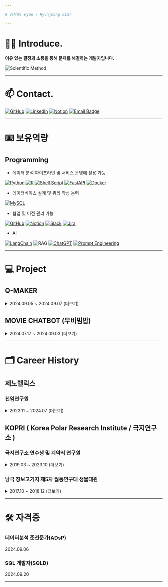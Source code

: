 ```yaml
---

# 김현중( Ryan / Hyunjoong kim)

---
```

# 👨‍💻 Introduce.

**이유 있는 결정과 소통을 통해 문제를 해결하는 개발자입니다.** 

![Scientific Method](https://img.shields.io/badge/I%20%E2%9D%A4%EF%B8%8F%20the%20Scientific%20Method-2D9BF0?style=for-the-badge)

---

# 📫 Contact.

[<img alt="GitHub" src ="https://img.shields.io/badge/GitHub-181717.svg?&style=for-the-badge&logo=GitHub&logoColor=white"/>](https://github.com/KHyunJoong?tab=overview&from=2024-09-01&to=2024-09-30)
[<img alt="LinkedIn" src="https://img.shields.io/badge/LinkedIn-0A66C2?style=for-the-badge&logo=LinkedIn&logoColor=white"/>](https://www.linkedin.com/in/hyunjoongkim-polarbear0x4c9)
[<img alt="Notion" src="https://img.shields.io/badge/Notion-000000?style=for-the-badge&logo=Notion&logoColor=white"/>](https://available-caper-9d7.notion.site/) 
[<img src="https://img.shields.io/badge/Email-Contact%20Me-green?style=flat-square&logo=gmail&logoColor=white" alt="Email Badge">](mailto:polarbear0x4c9@gmail.com)

---
# ⌨️ 보유역량

## Programming
- 데이터 분석 파이프라인 및 서비스 운영에 활용 가능

[<img alt="Python" src="https://img.shields.io/badge/Python-3776AB?style=for-the-badge&logo=Python&logoColor=white"/>](https://www.python.org/) 
[<img alt="R" src="https://img.shields.io/badge/R-276DC3?style=for-the-badge&logo=R&logoColor=white"/>](https://www.r-project.org/) 
[<img alt="Shell Script" src="https://img.shields.io/badge/Shell_Script-4EAA25?style=for-the-badge&logo=GNU-Bash&logoColor=white"/>](https://www.gnu.org/software/bash/) 
[<img alt="FastAPI" src="https://img.shields.io/badge/FastAPI-009688?style=for-the-badge&logo=FastAPI&logoColor=white"/>](https://fastapi.tiangolo.com/) 
[<img alt="Docker" src="https://img.shields.io/badge/Docker-2496ED?style=for-the-badge&logo=Docker&logoColor=white"/>](https://www.docker.com/) 

- 데이터베이스 설계 및 쿼리 작성 능력 

[<img alt="MySQL" src="https://img.shields.io/badge/MySQL-4479A1?style=for-the-badge&logo=MySQL&logoColor=white"/>](https://www.mysql.com/) 

- 협업 및 버전 관리 가능

[<img alt="GitHub" src="https://img.shields.io/badge/GitHub-181717?style=for-the-badge&logo=GitHub&logoColor=white"/>](https://github.com/) 
[<img alt="Notion" src="https://img.shields.io/badge/Notion-000000?style=for-the-badge&logo=Notion&logoColor=white"/>](https://www.notion.so/) 
[<img alt="Slack" src="https://img.shields.io/badge/Slack-4A154B?style=for-the-badge&logo=Slack&logoColor=white"/>](https://slack.com/) 
[<img alt="Jira" src="https://img.shields.io/badge/Jira-0052CC?style=for-the-badge&logo=Jira&logoColor=white"/>](https://www.atlassian.com/software/jira)

- AI

[<img alt="LangChain" src="https://img.shields.io/badge/LangChain-0B0B45?style=for-the-badge&logo=LangChain&logoColor=white"/>](https://www.langchain.com/)
![RAG](https://img.shields.io/badge/RAG-4A90E2?style=for-the-badge&logo=Read-The-Docs&logoColor=white)
[<img alt="ChatGPT" src="https://img.shields.io/badge/ChatGPT-00A67E?style=for-the-badge&logo=OpenAI&logoColor=white"/>](https://openai.com/chatgpt)
[<img alt="Prompt Engineering" src="https://img.shields.io/badge/Prompt%20Engineering-412991?style=for-the-badge&logo=OpenAI&logoColor=white"/>](https://openai.com/)



---
# 💻 Project

## Q-MAKER
<details>
<summary> 2024.09.05 ~ 2024.09.07 (더보기)</summary>

**KakaoTechBootcamp Hackathon 프로젝트**
- 팀 구성: 6명 (풀스택 2명, 클라우드 2명, AI 2명)
- GitHub 링크: [KTB-19/Q-Maker](https://github.com/KTB-19/qmaker)
- 프로젝트 소개: 맞춤형 문제 생성
  - 문장을 기반으로 단원 분리, 문제 생성 및 원문 해설 제공
- 주요 업무: AI서버 설계, 자연어 처리(NLP), 문제 생성
    - 사용자에게 문제를 제시하고 약점을 분석하여 보완
    - 사용자에게 원문 해설을 제공하여 hallucination 검토
- 주요 기술 스택:  Python, ChatGPT API , Fast API , LangChain

</details>


## MOVIE CHATBOT (무비빔밥)
<details>
<summary> 2024.07.17 ~ 2024.09.03 (더보기) </summary>

**KakaoTechBootcamp 프로젝트**
- 팀 구성: 6명 (풀스택 2명, 클라우드 2명, AI 2명)
- GitHub 링크: [KTB-19/Movie_Chatbot](https://github.com/KTB-19/movie_chatbot)
- 프로젝트 소개: 영화관 추천 챗봇 서비스 
  - 사용자의 입력을 기반으로 영화 상영 정보를 제공
- 주요 업무: Entity 추출, RAG구축, LLM 응답 정형화
  - Semantic Search 및 Levenshtein distance 기반 RAG 구축
- 주요 기술 스택: Python, RAG, ChatGPT API, LangChain, FAISS, KoBERT

</details>

---
# 🗂️ Career History


## 제노헬릭스

### 전임연구원

<details>
<summary> 2023.11 ~ 2024.07 (더보기) </summary>

- sRNA-seq 분석을 위한 파이프라인 구축 및 유지 보수
- Viridiplantae Genome 기반 머신러닝 모델을 활용하여 Genome 없는 생물의 miRNA profiling
- DTC 분석 및 30건 이상의 샘플 분석 수행
</details>

## KOPRI \( Korea Polar Research Institute / 극지연구소 )

### 극지연구소 연수생 및 계약직 연구원


<details>
<summary> 2019.03 ~ 2023.10 (더보기) </summary>


- 극지 미세조류의 miRNA 분석 및 유전자 편집 기술 개발
- 극지 외래종 탐지 및 침입 경로 분석
- 온난화에 따른 극지 생물 적응 연구 및 생태 조사
- CV기술을 활용한 남극 수중 종 분류 참여
- Linux, Python, R을 사용한 데이터 분석 및 연구 수행

</details>

### 남극 장보고기지 제5차 월동연구대 생물대원

<details>
<summary> 2017.10 ~ 2018.12 (더보기) </summary>

- 극지 외래종 침입 조사 및 과제 참여
- 남극 기지 주변 환경 오염 요인 모니터링 및 분석
- 기지 운영 관련 환경 모니터링 및 외래종 확인 작업
- 팀과 협업하여 수질 문제 해결 및 60% 이상 개선

</details>

---

# 🛠 자격증


### 데이터분석 준전문가(ADsP)

2024.09.06

### SQL 개발자(SQLD)

2024.09.20

---





<!--
**KHyunJoong/KHyunjoong** is a ✨ _special_ ✨ repository because its `README.md` (this file) appears on your GitHub profile.

Here are some ideas to get you started:

- 🔭 I’m currently working on ...
- 🌱 I’m currently learning ...
- 👯 I’m looking to collaborate on ...
- 🤔 I’m looking for help with ...
- 💬 Ask me about ...
- 📫 How to reach me: ...
- 😄 Pronouns: ...
- ⚡ Fun fact: ...
-->

